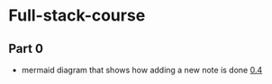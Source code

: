 # Full-stack-course

## Part 0
* mermaid diagram that shows how adding a new note is done
[0.4](https://github.com/jy-wang-coder/Full-stack-course/tree/main/part%200)

```
